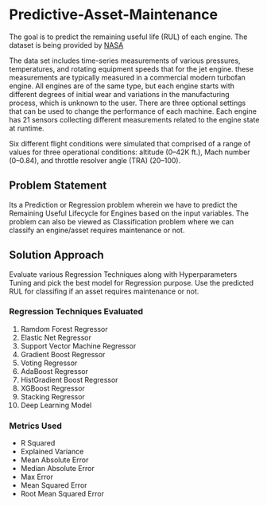 # Predictive-Asset-Maintenance
The goal is to predict the remaining useful life (RUL) of each engine. The dataset is being provided by [NASA](https://ti.arc.nasa.gov/tech/dash/groups/pcoe/prognostic-data-repository/#turbofan)

The data set includes time-series measurements of various pressures, temperatures, and rotating equipment speeds that for the jet engine. these measurements are typically measured in a commercial modern turbofan engine. All engines are of the same type, but each engine starts with different degrees of initial wear and variations in the manufacturing process, which is unknown to the user. There are three optional settings that can be used to change the performance of each machine. Each engine has 21 sensors collecting different measurements related to the engine state at runtime.

Six different flight conditions were simulated that comprised of a range of values for three
operational conditions: altitude (0–42K ft.), Mach number (0–0.84), and throttle resolver angle (TRA) (20–100).

## Problem Statement

Its a Prediction or Regression problem wherein we have to predict the Remaining Useful Lifecycle for Engines based on the input variables. The problem can also be viewed as Classification problem where we can classify an engine/asset requires maintenance or not. 

## Solution Approach

Evaluate various Regression Techniques along with Hyperparameters Tuning and pick the best model for Regression purpose.
Use the predicted RUL for classifing if an asset requires maintenance or not. 

### Regression Techniques Evaluated 
1. Ramdom Forest Regressor
2. Elastic Net Regressor
3. Support Vector Machine Regressor
4. Gradient Boost Regressor
5. Voting Regressor
6. AdaBoost Regressor
7. HistGradient Boost Regressor
8. XGBoost Regressor
9. Stacking Regressor
10. Deep Learning Model 

### Metrics Used
* R Squared
* Explained Variance
* Mean Absolute Error
* Median Absolute Error
* Max Error
* Mean Squared Error
* Root Mean Squared Error
